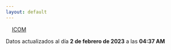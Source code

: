 ```yaml
---
layout: default
---
```

<a href="planes/ICOM/" style="padding: 1rem;">ICOM</a>
<p class_="text-center text-muted">Datos actualizados al día <b>2 de febrero de 2023</b> a las <b>04:37 AM</b></p>